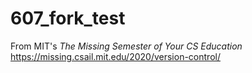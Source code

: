 # 607_fork_test

From MIT's *The Missing Semester of Your CS Education*
https://missing.csail.mit.edu/2020/version-control/
